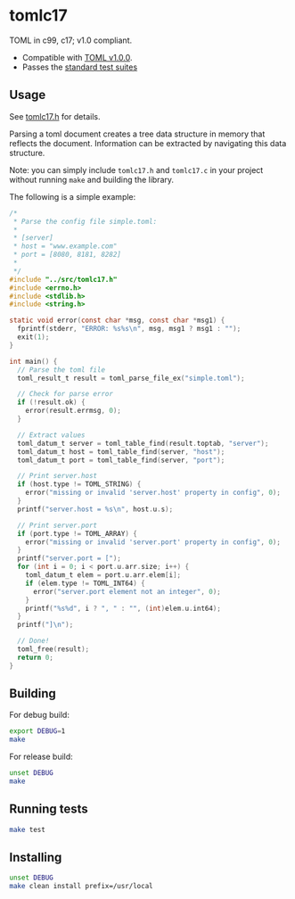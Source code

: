 # tomlc17

TOML in c99, c17; v1.0 compliant.

* Compatible with [TOML v1.0.0](https://toml.io/en/v1.0.0).
* Passes the [standard test suites](https://github.com/toml-lang/toml-test/)

## Usage

See
[tomlc17.h](https://github.com/cktan/tomlc17/blob/main/src/tomlc17.h)
for details.

Parsing a toml document creates a tree data structure in memory that
reflects the document. Information can be extracted by navigating this
data structure.

Note: you can simply include `tomlc17.h` and `tomlc17.c` in your
project without running `make` and building the library.

The following is a simple example:

```c
/*
 * Parse the config file simple.toml:
 *
 * [server]
 * host = "www.example.com"
 * port = [8080, 8181, 8282]
 *
 */
#include "../src/tomlc17.h"
#include <errno.h>
#include <stdlib.h>
#include <string.h>

static void error(const char *msg, const char *msg1) {
  fprintf(stderr, "ERROR: %s%s\n", msg, msg1 ? msg1 : "");
  exit(1);
}

int main() {
  // Parse the toml file
  toml_result_t result = toml_parse_file_ex("simple.toml");

  // Check for parse error
  if (!result.ok) {
    error(result.errmsg, 0);
  }

  // Extract values
  toml_datum_t server = toml_table_find(result.toptab, "server");
  toml_datum_t host = toml_table_find(server, "host");
  toml_datum_t port = toml_table_find(server, "port");

  // Print server.host
  if (host.type != TOML_STRING) {
    error("missing or invalid 'server.host' property in config", 0);
  }
  printf("server.host = %s\n", host.u.s);

  // Print server.port
  if (port.type != TOML_ARRAY) {
    error("missing or invalid 'server.port' property in config", 0);
  }
  printf("server.port = [");
  for (int i = 0; i < port.u.arr.size; i++) {
    toml_datum_t elem = port.u.arr.elem[i];
    if (elem.type != TOML_INT64) {
      error("server.port element not an integer", 0);
    }
    printf("%s%d", i ? ", " : "", (int)elem.u.int64);
  }
  printf("]\n");

  // Done!
  toml_free(result);
  return 0;
}
```

## Building

For debug build:
```bash
export DEBUG=1
make
```

For release build:
```bash
unset DEBUG
make
```

## Running tests

```bash
make test
```


## Installing

```bash
unset DEBUG
make clean install prefix=/usr/local
```
